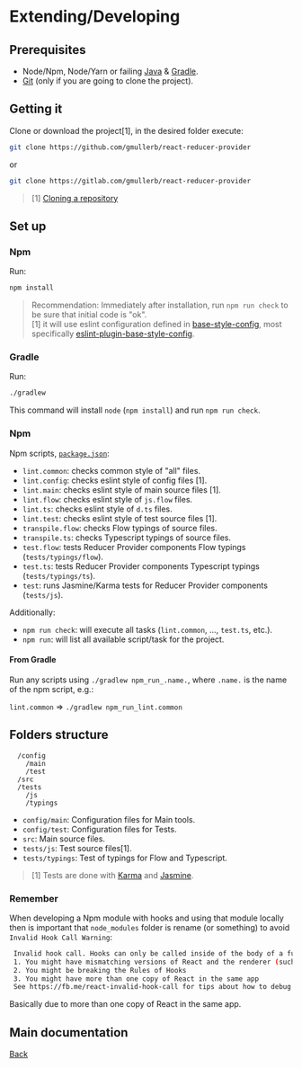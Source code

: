 # Extending/Developing

## Prerequisites

* Node/Npm, Node/Yarn or failing [Java](http://www.oracle.com/technetwork/java/javase/downloads) & [Gradle](https://gradle.org/).
* [Git](https://git-scm.com/downloads) (only if you are going to clone the project).

## Getting it

Clone or download the project[1], in the desired folder execute:

```sh
git clone https://github.com/gmullerb/react-reducer-provider
```

or

```sh
git clone https://gitlab.com/gmullerb/react-reducer-provider
```

> [1] [Cloning a repository](https://help.github.com/articles/cloning-a-repository/)

## Set up

### Npm

Run:

```sh
npm install
```

> Recommendation: Immediately after installation, run `npm run check` to be sure that initial code is "ok".  
> [1] it will use eslint configuration defined in [base-style-config](https://github.com/gmullerb/base-style-config), most specifically [eslint-plugin-base-style-config](https://www.npmjs.com/package/eslint-plugin-base-style-config).

### Gradle

Run:

```sh
./gradlew
```

This command will install `node` (`npm install`) and run `npm run check`.

### Npm

Npm scripts, [`package.json`](../package.json):

* `lint.common`: checks common style of "all" files.
* `lint.config`: checks eslint style of config files [1].
* `lint.main`: checks eslint style of main source files [1].
* `lint.flow`: checks eslint style of `js.flow` files.
* `lint.ts`: checks eslint style of `d.ts` files.
* `lint.test`: checks eslint style of test source files [1].
* `transpile.flow`: checks Flow typings of source files.
* `transpile.ts`: checks Typescript typings of source files.
* `test.flow`: tests Reducer Provider components Flow typings (`tests/typings/flow`).
* `test.ts`: tests Reducer Provider components Typescript typings (`tests/typings/ts`).
* `test`: runs Jasmine/Karma tests for Reducer Provider components (`tests/js`).

Additionally:

* `npm run check`: will execute all tasks (`lint.common`, ..., `test.ts`, etc.).
* `npm run`: will list all available script/task for the project.

#### From Gradle

Run any scripts using `./gradlew npm_run_.name.`, where `.name.` is the name of the npm script, e.g.:

`lint.common` => `./gradlew npm_run_lint.common`

## Folders structure

```
  /config
    /main
    /test
  /src
  /tests
    /js
    /typings
```

- `config/main`: Configuration files for Main tools.
- `config/test`: Configuration files for Tests.
- `src`: Main source files.
- `tests/js`: Test source files[1].
- `tests/typings`: Test of typings for Flow and Typescript.

> [1] Tests are done with [Karma](http://karma-runner.github.io) and [Jasmine](https://jasmine.github.io).

### Remember

When developing a Npm module with hooks and using that module locally then is important that `node_modules` folder is rename (or something) to avoid `Invalid Hook Call Warning`:

```bash
 Invalid hook call. Hooks can only be called inside of the body of a function component. This could happen for one of the following reasons:
 1. You might have mismatching versions of React and the renderer (such as React DOM)
 2. You might be breaking the Rules of Hooks
 3. You might have more than one copy of React in the same app
 See https://fb.me/react-invalid-hook-call for tips about how to debug and fix this problem.
```

Basically due to more than one copy of React in the same app.

## Main documentation

[Back](../README.md)
